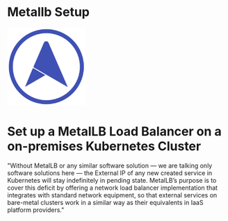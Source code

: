 # Metallb Setup

<img src="/img/metallb-icon-color.png" width="180" height="180">

# Set up a MetalLB Load Balancer on a on-premises Kubernetes Cluster

"Without MetalLB or any similar software solution — we are talking only software solutions here — the External IP of any new created service in Kubernetes will stay indefinitely in pending state. MetalLB’s purpose is to cover this deficit by offering a network load balancer implementation that integrates with standard network equipment, so that external services on bare-metal clusters work in a similar way as their equivalents in IaaS platform providers."
